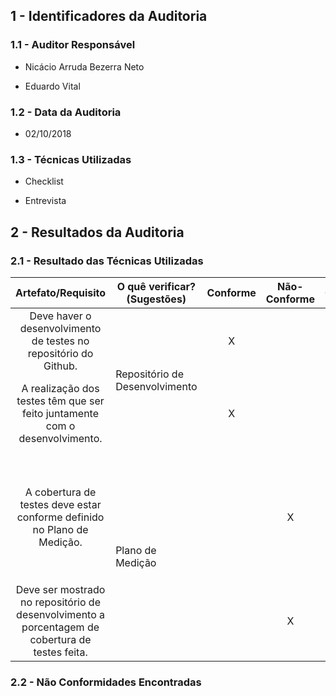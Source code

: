 ## 1 - Identificadores da Auditoria

### 1.1 - Auditor Responsável

- Nicácio Arruda Bezerra Neto

- Eduardo Vital

### 1.2 - Data da Auditoria

- 02/10/2018


### 1.3 - Técnicas Utilizadas

- Checklist

- Entrevista

## 2 - Resultados da Auditoria

### 2.1 - Resultado das Técnicas Utilizadas

|Artefato/Requisito|O quê verificar? (Sugestões)| Conforme | Não-Conforme | Observação | Evidências
| :---: | :---: | :---: | :---: | :---: | :---: |
| Deve haver o desenvolvimento de testes no repositório do Github. <td rowspan = 2>Repositório de Desenvolvimento | X |  | |No repósitório do projeto é possível visualizar arquivos de testes. https://github.com/MPS-FGA/Avaleasy-app |
| A realização dos testes têm que ser feito juntamente com o desenvolvimento. | X | | |  As estórias só são aceitas após o desenvolvimento de seus testes. https://github.com/MPS-FGA/Avaleasy-app/pulls |
| A cobertura de testes deve estar conforme definido no Plano de Medição. <td rowspan = 2>Plano de Medição |  | X | Não tem como verificar se está conforme o Plano de Medição pois este artefato não existe||
| Deve ser mostrado no repositório de desenvolvimento a porcentagem de cobertura de testes feita.|  | X | A cobertura não está sendo coletada nem monitorada.|

### 2.2 - Não Conformidades Encontradas
